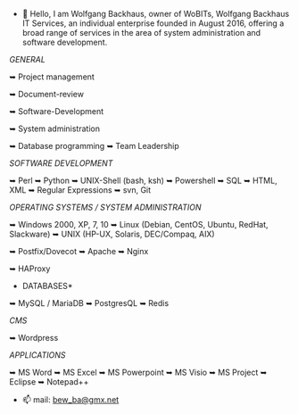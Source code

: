 - 👋 Hello, I am Wolfgang Backhaus, owner of WoBITs, Wolfgang Backhaus IT Services, an individual enterprise founded in August 2016, offering a broad range of services in the area of system administration and software development.

*GENERAL*

➥ Project management

➥ Document-review

➥ Software-Development

➥ System administration

➥ Database programming
➥ Team Leadership

*SOFTWARE DEVELOPMENT*

➥ Perl
➥ Python
➥ UNIX-Shell (bash, ksh)
➥ Powershell
➥ SQL
➥ HTML, XML
➥ Regular Expressions
➥ svn, Git

*OPERATING SYSTEMS / SYSTEM ADMINISTRATION*

➥ Windows 2000, XP, 7, 10
➥ Linux (Debian, CentOS, Ubuntu, RedHat, Slackware)
➥ UNIX (HP-UX, Solaris, DEC/Compaq, AIX)

➥ Postfix/Dovecot
➥ Apache
➥ Nginx

➥ HAProxy

* DATABASES*

➥ MySQL / MariaDB
➥ PostgresQL
➥ Redis

*CMS*

➥ Wordpress

*APPLICATIONS*

➥ MS Word
➥ MS Excel
➥ MS Powerpoint
➥ MS Visio
➥ MS Project
➥ Eclipse
➥ Notepad++
- 📫 mail: bew_ba@gmx.net

<!---
wobits/wobits is a ✨ special ✨ repository because its `README.md` (this file) appears on your GitHub profile.
You can click the Preview link to take a look at your changes.
--->
